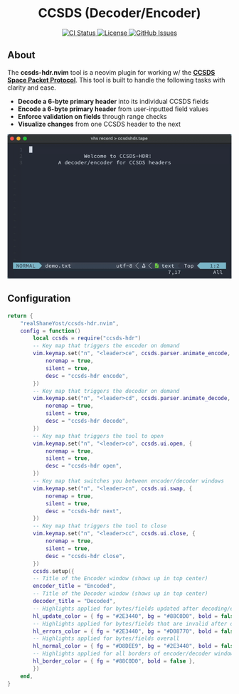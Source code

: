 <div align="center">
<h1>CCSDS (Decoder/Encoder)</h1>
<p align="center">
<a href="https://github.com/realShaneYost/ccsds-hdr.nvim/actions/workflows/ci.yaml">
<img src="https://github.com/realShaneYost/ccsds-hdr.nvim/actions/workflows/ci.yaml/badge.svg" alt="CI Status">
</a>
<a href="https://github.com/realShaneYost/ccsds-hdr.nvim/blob/main/LICENSE">
<img src="https://img.shields.io/github/license/realShaneYost/ccsds-hdr.nvim" alt="License">
</a>
<a href="https://github.com/realShaneYost/ccsds-hdr.nvim/issues">
<img src="https://img.shields.io/github/issues/realShaneYost/ccsds-hdr.nvim" alt="GitHub Issues">
</a>
</p>
</div>

## About  

The **ccsds-hdr.nvim** tool is a neovim plugin for working w/ the [**CCSDS Space Packet Protocol**](https://www.google.com/url?sa=t&source=web&rct=j&opi=89978449&url=https://public.ccsds.org/Pubs/133x0b2e2.pdf&ved=2ahUKEwigqvPy2OuLAxWYGDQIHX1dAbkQFnoECA4QAQ&usg=AOvVaw2MNioMmgO_qpa6XMpMHKwA). This tool is built to handle the following tasks with clarity and ease.

- **Decode a 6-byte primary header** into its individual CCSDS fields
- **Encode a 6-byte primary header** from user-inputted field values
- **Enforce validation on fields** through range checks
- **Visualize changes** from one CCSDS header to the next

<p align="center">
  <img src=".media/output.gif" alt="">
</p>

## Configuration

```lua
return {
    "realShaneYost/ccsds-hdr.nvim",
    config = function()
        local ccsds = require("ccsds-hdr")
        -- Key map that triggers the encoder on demand
        vim.keymap.set("n", "<leader>ce", ccsds.parser.animate_encode, {
            noremap = true,
            silent = true,
            desc = "ccsds-hdr encode",
        })
        -- Key map that triggers the decoder on demand
        vim.keymap.set("n", "<leader>cd", ccsds.parser.animate_decode, {
            noremap = true,
            silent = true,
            desc = "ccsds-hdr decode",
        })
        -- Key map that triggers the tool to open
        vim.keymap.set("n", "<leader>co", ccsds.ui.open, {
            noremap = true,
            silent = true,
            desc = "ccsds-hdr open",
        })
        -- Key map that switches you between encoder/decoder windows
        vim.keymap.set("n", "<leader>cn", ccsds.ui.swap, {
            noremap = true,
            silent = true,
            desc = "ccsds-hdr next",
        })
        -- Key map that triggers the tool to close
        vim.keymap.set("n", "<leader>cc", ccsds.ui.close, {
            noremap = true,
            silent = true,
            desc = "ccsds-hdr close",
        })
        ccsds.setup({
        -- Title of the Encoder window (shows up in top center)
        encoder_title = "Encoded",
        -- Title of the Decoder window (shows up in top center)
        decoder_title = "Decoded",
        -- Highlights applied for bytes/fields updated after decoding/encoding
        hl_update_color = { fg = "#2E3440", bg = "#88C0D0", bold = false },
        -- Highlights applied for bytes/fields that are invalid after decoding/encoding
        hl_errors_color = { fg = "#2E3440", bg = "#D08770", bold = false },
        -- Highlights applied for bytes/fields overall
        hl_normal_color = { fg = "#D8DEE9", bg = "#2E3440", bold = false },
        -- Highlights applied for all borders of encoder/decoder windows
        hl_border_color = { fg = "#88C0D0", bold = false },
        })
    end,
}
```
